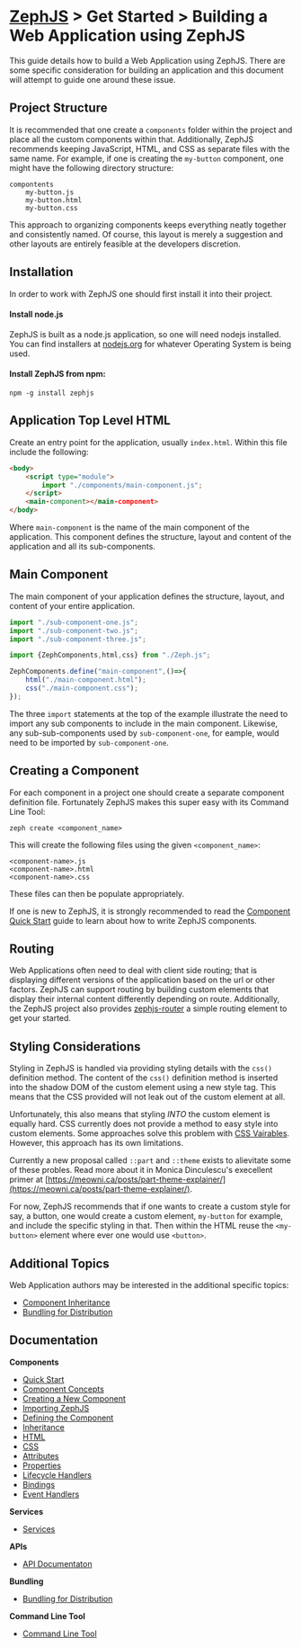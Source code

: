 # [ZephJS](../README.md) > Get Started > Building a Web Application using ZephJS

This guide details how to build a Web Application using ZephJS. There are some specific consideration for building an application and this document will attempt to guide one around these issue.

## Project Structure

It is recommended that one create a `components` folder within the project and place all the custom components within that. Additionally, ZephJS recommends keeping JavaScript, HTML, and CSS as separate files with the same name.  For example, if one is creating the `my-button` component, one might have the following directory structure:

```text
compontents
  	my-button.js
	my-button.html
	my-button.css
```

This approach to organizing components keeps everything neatly together and consistently named.  Of course, this layout is merely a suggestion and other layouts are entirely feasible at the developers discretion.

## Installation

In order to work with ZephJS one should first install it into their project.

#### Install node.js

ZephJS is built as a node.js application, so one will need nodejs installed. You can find installers at [nodejs.org](https://nodejs.org) for whatever Operating System is being used.

#### Install ZephJS from npm:
```
npm -g install zephjs
```

## Application Top Level HTML

Create an entry point for the application, usually `index.html`.  Within this file include the following:

```html
<body>
	<script type="module">
		import "./components/main-component.js";
	</script>
	<main-component></main-component>
</body>
```

Where `main-component` is the name of the main component of the application.  This component defines the structure, layout and content of the application and all its sub-components.

## Main Component

The main component of your application defines the structure, layout, and content of your entire application.

```javascript
import "./sub-component-one.js";
import "./sub-component-two.js";
import "./sub-component-three.js";

import {ZephComponents,html,css} from "./Zeph.js";

ZephComponents.define("main-component",()=>{
	html("./main-component.html");
	css("./main-component.css");
});

```

The three `import` statements at the top of the example illustrate the need to import any sub components to include in the main component. Likewise, any sub-sub-components used by `sub-component-one`, for eample, would need to be imported by `sub-component-one`.

## Creating a Component

For each component in a project one should create a separate component definition file.  Fortunately ZephJS makes this super easy with its Command Line Tool:

```shell
zeph create <component_name>
```

This will create the following files using the given `<component_name>`:

```text
<component-name>.js
<component-name>.html
<component-name>.css
```

These files can then be populate appropriately.

If one is new to ZephJS, it is strongly recommended to read the [Component Quick Start](./ComponentQuickStart.md) guide to learn about how to write ZephJS components.

## Routing

Web Applications often need to deal with client side routing; that is displaying different versions of the application based on the url or other factors.  ZephJS can support routing by building custom elements that display their internal content differently depending on route.  Additionally, the ZephJS project also provides [zephjs-router](https://github.com/awesomeeng/zephjs-router) a simple routing element to get your started.

## Styling Considerations

Styling in ZephJS is handled via providing styling details with the `css()` definition method. The content of the `css()` definition method is inserted into the shadow DOM of the custom element using a new style tag.  This means that the CSS provided will not leak out of the custom element at all.

Unfortunately, this also means that styling *INTO* the custom element is equally hard. CSS currently does not provide a method to easy style into custom elements.  Some approaches solve this problem with [CSS Vairables](https://developer.mozilla.org/en-US/docs/Web/CSS/--*). However, this approach has its own limitations.

Currently a new proposal called `::part` and `::theme` exists to alievitate some of these probles.  Read more about it in Monica Dinculescu's execellent primer at [https://meowni.ca/posts/part-theme-explainer/](https://meowni.ca/posts/part-theme-explainer/).

For now, ZephJS recommends that if one wants to create a custom style for say, a button, one would create a custom element, `my-button` for example, and include the specific styling in that.  Then within the HTML reuse the `<my-button>` element where ever one would use `<button>`.

## Additional Topics

Web Application authors may be interested in the additional specific topics:

- [Component Inheritance](./ComponentInheritance.md)
- [Bundling for Distribution](./ComponentBundling.md)

## Documentation

**Components**
 - [Quick Start](./ComponentQuickStart.md)
 - [Component Concepts](./ComponentConcepts.md)
 - [Creating a New Component](./ComponentCreation.md)
 - [Importing ZephJS](./ComponentImporting.md)
 - [Defining the Component](./ComponentDefinition.md)
 - [Inheritance](./ComponentInheritance.md)
 - [HTML](./ComponentMarkup.md)
 - [CSS](./ComponentStyling.md)
 - [Attributes](./ComponentAttributes.md)
 - [Properties](./ComponentProperties.md)
 - [Lifecycle Handlers](./ComponentLifecycleHandlers.md)
 - [Bindings](./ComponentBindings.md)
 - [Event Handlers](./ComponentEvents.md)

**Services**
 - [Services](./Services.md)

**APIs**
 - [API Documentaton](./API.md)

**Bundling**
  - [Bundling for Distribution](./ComponentBundling.md)

**Command Line Tool**
 - [Command Line Tool](./CLI.md)
